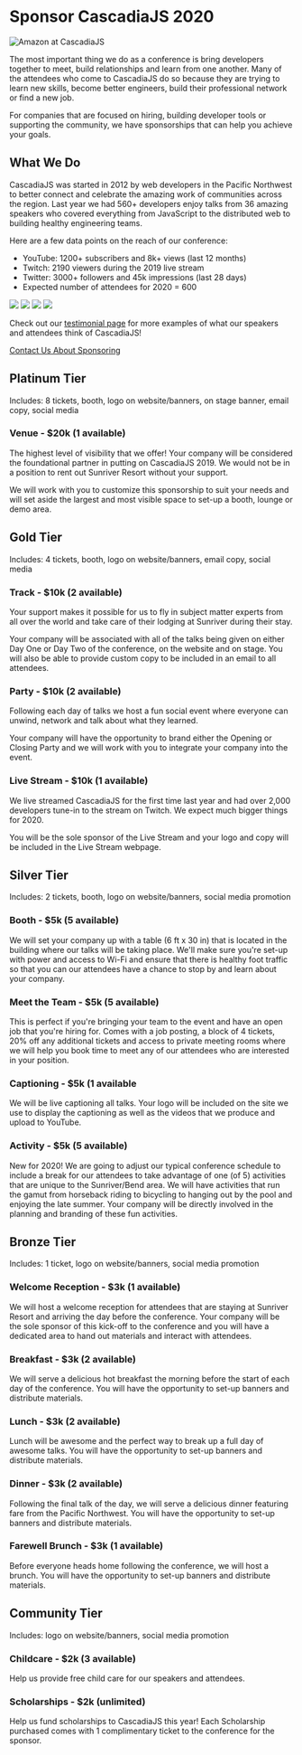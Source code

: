 # Sponsor CascadiaJS 2020

![Amazon at CascadiaJS](https://pbs.twimg.com/media/DtM87aIU0AMyD94.jpg:large)

The most important thing we do as a conference is bring developers together to meet, build relationships and learn from one another. Many of the attendees who come to CascadiaJS do so because they are trying to learn new skills, become better engineers, build their professional network or find a new job. 

For companies that are focused on <span class="sponsor-hiring highlight">hiring</span>, <span class="sponsor-marketing highlight">building developer tools</span> or <span class="sponsor-community highlight">supporting the community</span>, we have sponsorships that can help you achieve your goals.

## What We Do

CascadiaJS was started in 2012 by web developers in the Pacific Northwest to better connect and celebrate the amazing work of communities across the region. Last year we had 560+ developers enjoy talks from 36 amazing speakers who covered everything from JavaScript to the distributed web to building healthy engineering teams.

Here are a few data points on the reach of our conference:

* YouTube: 1200+ subscribers and 8k+ views (last 12 months)
* Twitch: 2190 viewers during the 2019 live stream
* Twitter: 3000+ followers and 45k impressions (last 28 days)
* Expected number of attendees for 2020 = 600

<div id="carousel">
  <img src="${STATIC}/images/testimonial-1.png" />
  <img src="${STATIC}/images/testimonial-2.png" />
  <img src="${STATIC}/images/testimonial-3.png" />
  <img src="${STATIC}/images/testimonial-4.png" />
</div>

Check out our [testimonial page](/testimonials) for more examples of what our speakers and attendees think of CascadiaJS!

<a class="cta" href="https://cascadiajs.typeform.com/to/cj8uXi">Contact Us About Sponsoring</a>

## Platinum Tier

<span class="sponsor-includes highlight small">Includes: 8 tickets, booth, logo on website/banners, on stage banner, email copy, social media</span>

<h3 id="venue"><i class="fas fa-university"></i> Venue - $20k (1 available)</h3>

The highest level of visibility that we offer! Your company will be considered the foundational partner in putting on CascadiaJS 2019. We would not be in a position to rent out Sunriver Resort without your support.

We will work with you to customize this sponsorship to suit your needs and will set aside the largest and most visible space to set-up a booth, lounge or demo area.

## Gold Tier

<span class="sponsor-includes highlight small">Includes: 4 tickets, booth, logo on website/banners, email copy, social media</span>

<h3 id="track"><i class="fas fa-users-class"></i> Track - $10k (2 available)</h3>

Your support makes it possible for us to fly in subject matter experts from all over the world and take care of their lodging at Sunriver during their stay.

Your company will be associated with all of the talks being given on either Day One or Day Two of the conference, on the website and on stage. You will also be able to provide custom copy to be included in an email to all attendees.

<h3 id="party"><i class="fas fa-gamepad"></i> Party - $10k (2 available)</h2>

Following each day of talks we host a fun social event where everyone can unwind, network and talk about what they learned. 

Your company will have the opportunity to brand either the Opening or Closing Party and we will work with you to integrate your company into the event.

<h3 id="live-stream"><i class="fas fa-tv-retro"></i> Live Stream - $10k (1 available)</h2>

We live streamed CascadiaJS for the first time last year and had over 2,000 developers tune-in to the stream on Twitch. We expect much bigger things for 2020.

You will be the sole sponsor of the Live Stream and your logo and copy will be included in the Live Stream webpage.

## Silver Tier

<span class="sponsor-includes highlight small">Includes: 2 tickets, booth, logo on website/banners, social media promotion</span>

<h3 id="booth"><i class="fas fa-chair"></i> Booth - $5k (5 available)</h3>

We will set your company up with a table (6 ft x 30 in) that is located in the building where our talks will be taking place. We'll make sure you're set-up with power and access to Wi-Fi and ensure that there is healthy foot traffic so that you can our attendees have a chance to stop by and learn about your company.

<h3 id="team"><i class="fas fa-handshake"></i> Meet the Team - $5k (5 available)</h3>

This is perfect if you're bringing your team to the event and have an open job that you're hiring for. Comes with a job posting, a block of 4 tickets, 20% off any additional tickets and access to private meeting rooms where we will help you book time to meet any of our attendees who are interested in your position.

<h3 id="captions"><i class="fas fa-closed-captioning"></i> Captioning - $5k (1 available</h3>

We will be live captioning all talks. Your logo will be included on the site we use to display the captioning as well as the videos that we produce and upload to YouTube. 

<h3 id="activities"><i class="fas fa-swimmer"></i> Activity - $5k (5 available)</h3>

New for 2020! We are going to adjust our typical conference schedule to include a break for our attendees to take advantage of one (of 5) activities that are unique to the Sunriver/Bend area. We will have activities that run the gamut from horseback riding to bicycling to hanging out by the pool and enjoying the late summer. Your company will be directly involved in the planning and branding of these fun activities.

## Bronze Tier

<span class="sponsor-includes highlight small">Includes: 1 ticket, logo on website/banners, social media promotion</span>

<h3 id="welcome"><i class="fas fa-beer"></i> Welcome Reception - $3k (1 available)</h3>

We will host a welcome reception for attendees that are staying at Sunriver Resort and arriving the day before the conference. Your company will be the sole sponsor of this kick-off to the conference and you will have a dedicated area to hand out materials and interact with attendees.

<h3 id="breakfast"><i class="fas fa-bacon"></i> Breakfast - $3k (2 available)</h3>

We will serve a delicious hot breakfast the morning before the start of each day of the conference. You will have the opportunity to set-up banners and distribute materials.

<h3 id="lunch"><i class="fas fa-burger-soda"></i> Lunch - $3k (2 available)</h3>

Lunch will be awesome and the perfect way to break up a full day of awesome talks. You will have the opportunity to set-up banners and distribute materials.

<h3 id="dinner"><i class="fas fa-utensils"></i> Dinner - $3k (2 available)</h3>

Following the final talk of the day, we will serve a delicious dinner featuring fare from the Pacific Northwest. You will have the opportunity to set-up banners and distribute materials.

<h3 id="welcome"><i class="fas fa-egg-fried"></i> Farewell Brunch - $3k (1 available)</h3>

Before everyone heads home following the conference, we will host a brunch. You will have the opportunity to set-up banners and distribute materials.

## Community Tier

<span class="sponsor-includes highlight small">Includes: logo on website/banners, social media promotion</span>

<h3 id="child-care"><i class="fas fa-baby"></i> Childcare - $2k (3 available)</h3>

Help us provide free child care for our speakers and attendees.

<h3 id="scholarships"><i class="fas fa-hand-holding-heart"></i> Scholarships - $2k (unlimited)</h3>

Help us fund scholarships to CascadiaJS this year! Each Scholarship purchased comes with 1 complimentary ticket to the conference for the sponsor.


<!--
<h2 id="faq">FAQ</h2>

<h3 id="shipping">What is the shipping address for swag and booth kits?</h3>

Stay tuned.

<h3 id="parking">Is there parking at the venue?</h3

No, there is no parking at Town Hall Seattle. Here is a link to [transit and parking information](https://townhallseattle.org/plan-your-visit/location-directions-parking/) for the venue.

<h3 id="setup">When can sponsors arrive to setup?</h3>

Sponsors may arrive both days at 7am to set-up. Doors open at 8am. Sponsors will need to have their gear packed and removed from the venue by 5pm on Friday, November 7.

<h3 id="schedule">What is the event schedule?</h3>

The schedule for the conference will be posted on the website one week before the event.
-->
